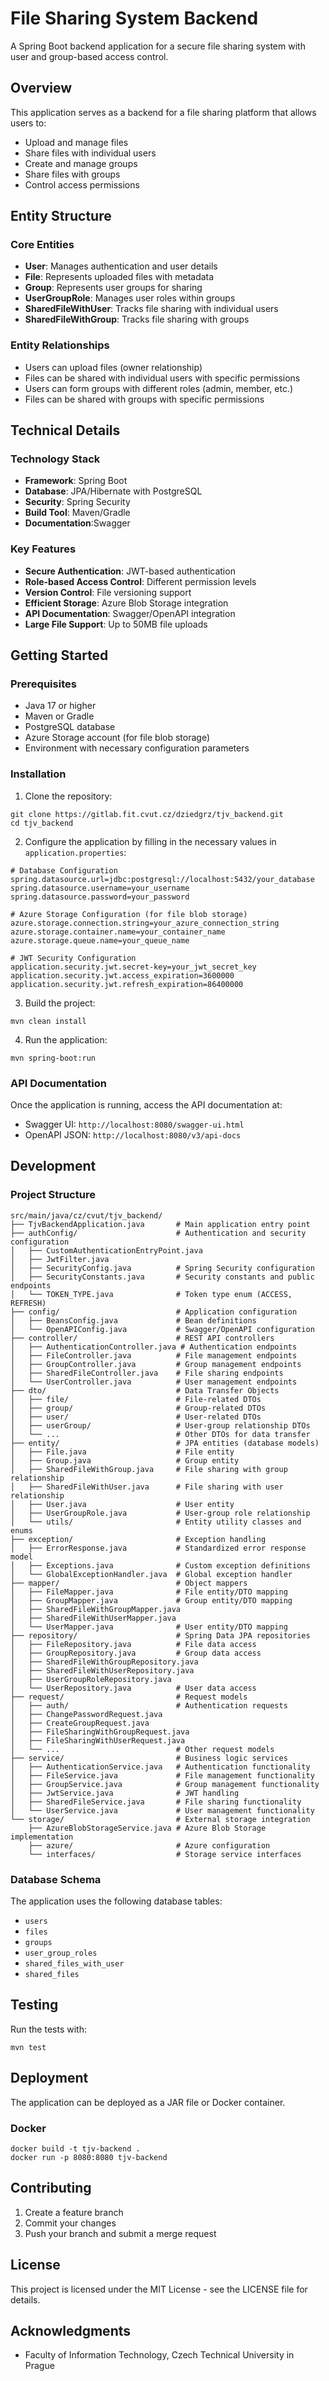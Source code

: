 # File Sharing System Backend

A Spring Boot backend application for a secure file sharing system with user and group-based access control.

## Overview

This application serves as a backend for a file sharing platform that allows users to:

- Upload and manage files
- Share files with individual users
- Create and manage groups
- Share files with groups
- Control access permissions

## Entity Structure

### Core Entities

- **User**: Manages authentication and user details
- **File**: Represents uploaded files with metadata
- **Group**: Represents user groups for sharing
- **UserGroupRole**: Manages user roles within groups
- **SharedFileWithUser**: Tracks file sharing with individual users
- **SharedFileWithGroup**: Tracks file sharing with groups

### Entity Relationships

- Users can upload files (owner relationship)
- Files can be shared with individual users with specific permissions
- Users can form groups with different roles (admin, member, etc.)
- Files can be shared with groups with specific permissions

## Technical Details

### Technology Stack

- **Framework**: Spring Boot
- **Database**: JPA/Hibernate with PostgreSQL
- **Security**: Spring Security
- **Build Tool**: Maven/Gradle
- **Documentation**:Swagger

### Key Features

- **Secure Authentication**: JWT-based authentication
- **Role-based Access Control**: Different permission levels
- **Version Control**: File versioning support
- **Efficient Storage**: Azure Blob Storage integration
- **API Documentation**: Swagger/OpenAPI integration
- **Large File Support**: Up to 50MB file uploads

## Getting Started

### Prerequisites

- Java 17 or higher
- Maven or Gradle
- PostgreSQL database
- Azure Storage account (for file blob storage)
- Environment with necessary configuration parameters

### Installation

1. Clone the repository:
```
git clone https://gitlab.fit.cvut.cz/dziedgrz/tjv_backend.git
cd tjv_backend
```

2. Configure the application by filling in the necessary values in `application.properties`:

```properties
# Database Configuration
spring.datasource.url=jdbc:postgresql://localhost:5432/your_database
spring.datasource.username=your_username
spring.datasource.password=your_password

# Azure Storage Configuration (for file blob storage)
azure.storage.connection.string=your_azure_connection_string
azure.storage.container.name=your_container_name
azure.storage.queue.name=your_queue_name

# JWT Security Configuration
application.security.jwt.secret-key=your_jwt_secret_key
application.security.jwt.access_expiration=3600000
application.security.jwt.refresh_expiration=86400000
```

3. Build the project:
```
mvn clean install
```

4. Run the application:
```
mvn spring-boot:run
```

### API Documentation

Once the application is running, access the API documentation at:
- Swagger UI: `http://localhost:8080/swagger-ui.html`
- OpenAPI JSON: `http://localhost:8080/v3/api-docs`

## Development

### Project Structure

```
src/main/java/cz/cvut/tjv_backend/
├── TjvBackendApplication.java       # Main application entry point
├── authConfig/                      # Authentication and security configuration
│   ├── CustomAuthenticationEntryPoint.java
│   ├── JwtFilter.java              
│   ├── SecurityConfig.java          # Spring Security configuration
│   ├── SecurityConstants.java       # Security constants and public endpoints
│   └── TOKEN_TYPE.java              # Token type enum (ACCESS, REFRESH)
├── config/                          # Application configuration
│   ├── BeansConfig.java             # Bean definitions
│   └── OpenAPIConfig.java           # Swagger/OpenAPI configuration
├── controller/                      # REST API controllers
│   ├── AuthenticationController.java # Authentication endpoints
│   ├── FileController.java          # File management endpoints
│   ├── GroupController.java         # Group management endpoints
│   ├── SharedFileController.java    # File sharing endpoints  
│   └── UserController.java          # User management endpoints
├── dto/                             # Data Transfer Objects
│   ├── file/                        # File-related DTOs
│   ├── group/                       # Group-related DTOs
│   ├── user/                        # User-related DTOs
│   ├── userGroup/                   # User-group relationship DTOs
│   └── ...                          # Other DTOs for data transfer
├── entity/                          # JPA entities (database models)
│   ├── File.java                    # File entity
│   ├── Group.java                   # Group entity 
│   ├── SharedFileWithGroup.java     # File sharing with group relationship
│   ├── SharedFileWithUser.java      # File sharing with user relationship
│   ├── User.java                    # User entity
│   ├── UserGroupRole.java           # User-group role relationship
│   └── utils/                       # Entity utility classes and enums
├── exception/                       # Exception handling
│   ├── ErrorResponse.java           # Standardized error response model
│   ├── Exceptions.java              # Custom exception definitions
│   └── GlobalExceptionHandler.java  # Global exception handler
├── mapper/                          # Object mappers
│   ├── FileMapper.java              # File entity/DTO mapping
│   ├── GroupMapper.java             # Group entity/DTO mapping
│   ├── SharedFileWithGroupMapper.java
│   ├── SharedFileWithUserMapper.java
│   └── UserMapper.java              # User entity/DTO mapping
├── repository/                      # Spring Data JPA repositories
│   ├── FileRepository.java          # File data access
│   ├── GroupRepository.java         # Group data access
│   ├── SharedFileWithGroupRepository.java
│   ├── SharedFileWithUserRepository.java
│   ├── UserGroupRoleRepository.java 
│   └── UserRepository.java          # User data access
├── request/                         # Request models
│   ├── auth/                        # Authentication requests
│   ├── ChangePasswordRequest.java
│   ├── CreateGroupRequest.java
│   ├── FileSharingWithGroupRequest.java
│   ├── FileSharingWithUserRequest.java
│   └── ...                          # Other request models
├── service/                         # Business logic services
│   ├── AuthenticationService.java   # Authentication functionality
│   ├── FileService.java             # File management functionality
│   ├── GroupService.java            # Group management functionality
│   ├── JwtService.java              # JWT handling
│   ├── SharedFileService.java       # File sharing functionality
│   └── UserService.java             # User management functionality
└── storage/                         # External storage integration
    ├── AzureBlobStorageService.java # Azure Blob Storage implementation
    ├── azure/                       # Azure configuration
    └── interfaces/                  # Storage service interfaces
```

### Database Schema

The application uses the following database tables:
- `users`
- `files`
- `groups`
- `user_group_roles`
- `shared_files_with_user`
- `shared_files`

## Testing

Run the tests with:
```
mvn test
```

## Deployment

The application can be deployed as a JAR file or Docker container.

### Docker

```
docker build -t tjv-backend .
docker run -p 8080:8080 tjv-backend
```

## Contributing

1. Create a feature branch
2. Commit your changes
3. Push your branch and submit a merge request

## License

This project is licensed under the MIT License - see the LICENSE file for details.

## Acknowledgments

- Faculty of Information Technology, Czech Technical University in Prague